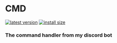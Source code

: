# CMD

[![latest version](https://badgen.net/npm/v/@beni69/cmd?color=blue)](https://krsz.me/yWpiK)
[![install size](https://packagephobia.com/badge?p=@beni69/cmd)](https://packagephobia.com/result?p=@beni69/cmd)

### The command handler from my discord bot


